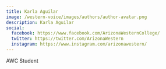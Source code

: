 ```yaml
---
title: Karla Aguilar
image: /western-voice/images/authors/author-avatar.png
description: Karla Aguilar
social:
  facebook: https://www.facebook.com/ArizonaWesternCollege/
  twitter: https://twitter.com/ArizonaWestern
  instagram: https://www.instagram.com/arizonawestern/
---
```


AWC Student
